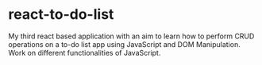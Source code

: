# react-to-do-list
 My third react based application with an aim to learn how to perform CRUD operations on a to-do list app using JavaScript and DOM Manipulation. Work on different functionalities of JavaScript.

